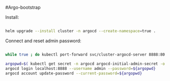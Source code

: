 #Argo-bootstrap

Install:

```sh

helm upgrade --install cluster -n argocd --create-namespace=true .

```

Connect and reset admin password:

```sh

while true ; do kubectl port-forward svc/cluster-argocd-server 8888:80 -n argocd; sleep 1 ; done

argopwd=$( kubectl get secret -n argocd argocd-initial-admin-secret -o jsonpath='{.data.password}' | base64 -d - )
argocd login localhost:8888 --username admin --password=${argopwd}
argocd account update-password --current-password=${argopwd}
```
